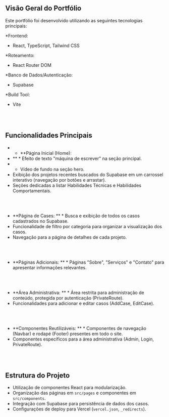 ## Visão Geral do Portfólio 
Este portfólio foi desenvolvido utilizando as seguintes tecnologias principais: 

*Frontend:
- React, TypeScript, Tailwind CSS

*Roteamento:
- React Router DOM

*Banco de Dados/Autenticação:
- Supabase

*Build Tool:
- Vite 

<br><br>
## Funcionalidades Principais
* * **Página Inicial (Home):
* ** * Efeito de texto "máquina de escrever" na seção principal.
* * Vídeo de fundo na seção hero. 
* Exibição dos projetos recentes buscados do Supabase em um carrossel interativo (navegação por botões e arrastar). 
* Seções dedicadas a listar Habilidades Técnicas e Habilidades Comportamentais. 

<br><br>
* **Página de Cases:
** * Busca e exibição de todos os casos cadastrados no Supabase. 
* Funcionalidade de filtro por categoria para organizar a visualização dos casos. 
* Navegação para a página de detalhes de cada projeto. 

<br><br>
* **Páginas Adicionais:
** * Páginas "Sobre", "Serviços" e "Contato" para apresentar informações relevantes. 

<br><br>
* **Área Administrativa:
** * Área restrita para administração de conteúdo, protegida por autenticação (PrivateRoute). 
* Funcionalidades para adicionar e editar casos (AddCase, EditCase). 

<br><br>
* **Componentes Reutilizáveis:
** * Componentes de navegação (Navbar) e rodapé (Footer) presentes em todo o site. 
* Componentes específicos para a área administrativa (Admin, Login, PrivateRoute). 

<br><br>
## Estrutura do Projeto 
* Utilização de componentes React para modularização. 
* Organização das páginas em `src/pages` e componentes em `src/components`. 
* Integração com Supabase para persistência de dados dos casos. 
* Configurações de deploy para Vercel (`vercel.json`, `_redirects`).

